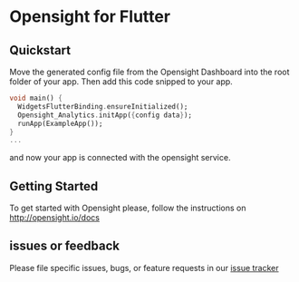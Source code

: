 # Opensight for Flutter

## Quickstart

Move the generated config file from the Opensight Dashboard into the root folder of your app. Then add this code snipped to your app.

```dart
void main() {
  WidgetsFlutterBinding.ensureInitialized();
  Opensight_Analytics.initApp({config data});
  runApp(ExampleApp());
}
...
```

and now your app is connected with the opensight service.

## Getting Started
To get started with Opensight please, follow the instructions on http://opensight.io/docs

## issues or feedback
Please file specific issues, bugs, or feature requests in our [issue tracker](https://github.com/MichaelProjects/opensightSDK/issues/new)